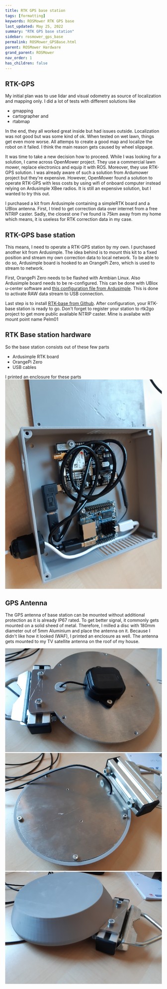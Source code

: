```yaml
---
title: RTK GPS base station
tags: [formatting]
keywords: ROSMower RTK GPS base
last_updated: May 25, 2022
summary: "RTK GPS base station"
sidebar: rosmower_gps_base
permalink: ROSMower_GPSBase.html
parent: ROSMower Hardware
grand_parent: ROSMower
nav_order: 1
has_children: false
---
```

##  RTK-GPS
My initial plan was to use lidar and visual odometry as source of localization and mapping only. I did a lot of tests with different solutions like
- gmapping
- cartographer and
- rtabmap

In the end, they all worked great inside but had issues outside. Localization was not good but was some kind of ok. When tested on wet lawn,
things get even more worse. All attemps to create a good map and localize the robot on it failed. I think the main reason gets caused by wheel slippage.

It was time to take a new decision how to proceed. While I was looking for a solution, I came across OpenMower project. They use a commercial lawn mower, replace
electronics and equip it with ROS. Moreover, they use RTK-GPS solution. I was already aware of such a solution from Ardumower project but they're expensive. However,
OpenMower found a solution to operate RTK-GPS with less costs by using wifi of onboard computer instead relying on Ardusimple XBee radios.
It is still an expensive solution, but I wanted to try this out.

I purchased a kit from Ardusimple containing a simpleRTK board and a UBlox antenna. First, I tried to get correction data over internet from a free NTRIP caster.
Sadly, the closest one I've found is 75km away from my home which means, it is useless for RTK correction data in my case.

## RTK-GPS base station
This means, I need to operate a RTK-GPS station by my own. I purchased another kit from Ardusimple. The idea behind is to mount this kit to a fixed position
and stream my own correction data to local network. To be able to do so, Ardusimple board is hooked to an OrangePi Zero, which is used to stream to network.

First, OrangePi Zero needs to be flashed with Armbian Linux. Also Ardusimple board needs to be re-configured. This can be done with UBlox u-center software and [this configuration 
file from Ardusimple](https://www.ardusimple.com/wp-content/uploads/2020/11/simpleRTK2B_FW113_PPK_UART1USB_1Hz-00.txt). This is done to activate RAW data stream to USB connection.

Last step is to install [RTK-base from Github](https://github.com/Stefal/rtkbase). After configuration, your RTK-base station is ready to go. 
Don't forget to register your station to rtk2go project to get more public available NTRIP caster. Mine is availabe with mount point name Pelm01

## RTK Base station hardware
So the base station consists out of these few parts
- Ardusimple RTK board
- OrangePi Zero
- USB cables

I printed an enclosure for these parts
![](/images/GPS/GPS_base.jpg)

## GPS Antenna
The GPS antenna of base station can be mounted without additional protection as it is already IP67 rated. To get better signal, it commonly gets mounted on a solid sheed of 
metal. Therefore, I milled a disc with 180mm diameter out of 5mm Aluminium and place the antenna on it. Because I didn't like how it looked (WAF), I printed an enclosure as well.
The antenna gets mounted to my TV satellite antenna on the roof of my house.

![](/images/GPS/GPS1.jpg)
![](/images/GPS/GPS2.jpg)
![](/images/GPS/GPS3.jpg)
